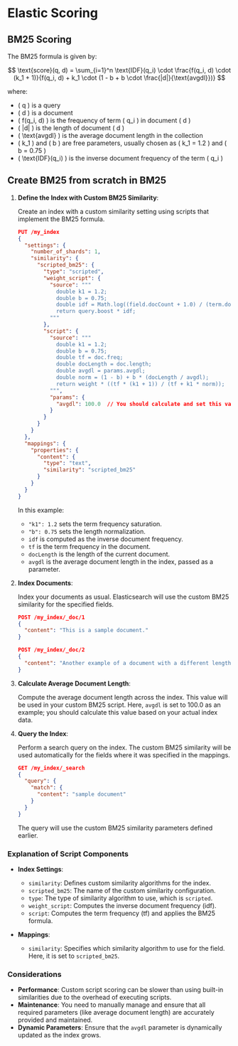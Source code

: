 # Elastic Scoring

## BM25 Scoring

   The BM25 formula is given by:

   $$
   \text{score}(q, d) = \sum_{i=1}^n \text{IDF}(q_i) \cdot \frac{f(q_i, d) \cdot (k_1 + 1)}{f(q_i, d) + k_1 \cdot (1 - b + b \cdot \frac{|d|}{\text{avgdl}})}
   $$

   where:
   - \( q \) is a query
   - \( d \) is a document
   - \( f(q_i, d) \) is the frequency of term \( q_i \) in document \( d \)
   - \( |d| \) is the length of document \( d \)
   - \( \text{avgdl} \) is the average document length in the collection
   - \( k_1 \) and \( b \) are free parameters, usually chosen as \( k_1 = 1.2 \) and \( b = 0.75 \)
   - \( \text{IDF}(q_i) \) is the inverse document frequency of the term \( q_i \)

## Create BM25 from scratch in BM25


1. **Define the Index with Custom BM25 Similarity**:

   Create an index with a custom similarity setting using scripts that implement the BM25 formula.

   ```json
   PUT /my_index
   {
     "settings": {
       "number_of_shards": 1,
       "similarity": {
         "scripted_bm25": {
           "type": "scripted",
           "weight_script": {
             "source": """
               double k1 = 1.2;
               double b = 0.75;
               double idf = Math.log((field.docCount + 1.0) / (term.docFreq + 1.0)) + 1.0;
               return query.boost * idf;
             """
           },
           "script": {
             "source": """
               double k1 = 1.2;
               double b = 0.75;
               double tf = doc.freq;
               double docLength = doc.length;
               double avgdl = params.avgdl;
               double norm = (1 - b) + b * (docLength / avgdl);
               return weight * ((tf * (k1 + 1)) / (tf + k1 * norm));
             """,
             "params": {
               "avgdl": 100.0  // You should calculate and set this value based on your index
             }
           }
         }
       }
     },
     "mappings": {
       "properties": {
         "content": {
           "type": "text",
           "similarity": "scripted_bm25"
         }
       }
     }
   }
   ```

   In this example:
   - `"k1": 1.2` sets the term frequency saturation.
   - `"b": 0.75` sets the length normalization.
   - `idf` is computed as the inverse document frequency.
   - `tf` is the term frequency in the document.
   - `docLength` is the length of the current document.
   - `avgdl` is the average document length in the index, passed as a parameter.

2. **Index Documents**:

   Index your documents as usual. Elasticsearch will use the custom BM25 similarity for the specified fields.

   ```json
   POST /my_index/_doc/1
   {
     "content": "This is a sample document."
   }

   POST /my_index/_doc/2
   {
     "content": "Another example of a document with a different length."
   }
   ```

3. **Calculate Average Document Length**:

   Compute the average document length across the index. This value will be used in your custom BM25 script. Here, `avgdl` is set to 100.0 as an example; you should calculate this value based on your actual index data.

4. **Query the Index**:

   Perform a search query on the index. The custom BM25 similarity will be used automatically for the fields where it was specified in the mappings.

   ```json
   GET /my_index/_search
   {
     "query": {
       "match": {
         "content": "sample document"
       }
     }
   }
   ```

   The query will use the custom BM25 similarity parameters defined earlier.

### Explanation of Script Components

- **Index Settings**:
  - `similarity`: Defines custom similarity algorithms for the index.
  - `scripted_bm25`: The name of the custom similarity configuration.
  - `type`: The type of similarity algorithm to use, which is `scripted`.
  - `weight_script`: Computes the inverse document frequency (idf).
  - `script`: Computes the term frequency (tf) and applies the BM25 formula.

- **Mappings**:

  - `similarity`: Specifies which similarity algorithm to use for the field. Here, it is set to `scripted_bm25`.

### Considerations

- **Performance**: Custom script scoring can be slower than using built-in similarities due to the overhead of executing scripts.
- **Maintenance**: You need to manually manage and ensure that all required parameters (like average document length) are accurately provided and maintained.
- **Dynamic Parameters**: Ensure that the `avgdl` parameter is dynamically updated as the index grows.

